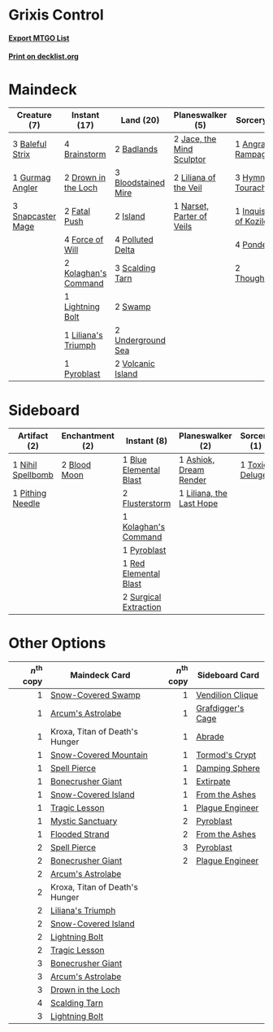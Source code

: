 # Grixis Control

#### [Export MTGO List](../collection/Grixis%20Control/Grixis%20Control.txt)
#### [Print on decklist.org](http://decklist.org/?deckmain=1%09Angrath's%20Rampage%0A2%09Badlands%0A3%09Baleful%20Strix%0A3%09Bloodstained%20Mire%0A4%09Brainstorm%0A2%09Drown%20in%20the%20Loch%0A2%09Fatal%20Push%0A4%09Force%20of%20Will%0A1%09Gurmag%20Angler%0A3%09Hymn%20to%20Tourach%0A1%09Inquisition%20of%20Kozilek%0A2%09Island%0A2%09Jace,%20the%20Mind%20Sculptor%0A2%09Kolaghan's%20Command%0A1%09Lightning%20Bolt%0A2%09Liliana%20of%20the%20Veil%0A1%09Liliana's%20Triumph%0A1%09Narset,%20Parter%20of%20Veils%0A4%09Polluted%20Delta%0A4%09Ponder%0A1%09Pyroblast%0A3%09Scalding%20Tarn%0A3%09Snapcaster%20Mage%0A2%09Swamp%0A2%09Thoughtseize%0A2%09Underground%20Sea%0A2%09Volcanic%20Island&deckside=1%09Ashiok,%20Dream%20Render%0A2%09Blood%20Moon%0A1%09Blue%20Elemental%20Blast%0A2%09Flusterstorm%0A1%09Kolaghan's%20Command%0A1%09Liliana,%20the%20Last%20Hope%0A1%09Nihil%20Spellbomb%0A1%09Pithing%20Needle%0A1%09Pyroblast%0A1%09Red%20Elemental%20Blast%0A2%09Surgical%20Extraction%0A1%09Toxic%20Deluge)
# Maindeck

|                                        Creature (7)                                        |                                         Instant (17)                                          |                                          Land (20)                                           |                                          Planeswalker (5)                                          |                                           Sorcery (11)                                            |
|--------------------------------------------------------------------------------------------|-----------------------------------------------------------------------------------------------|----------------------------------------------------------------------------------------------|----------------------------------------------------------------------------------------------------|---------------------------------------------------------------------------------------------------|
|3 [Baleful Strix](http://gatherer.wizards.com/Pages/Card/Details.aspx?multiverseid=376260)  |4 [Brainstorm](http://gatherer.wizards.com/Pages/Card/Details.aspx?multiverseid=3897)          |2 [Badlands](http://gatherer.wizards.com/Pages/Card/Details.aspx?multiverseid=878)            |2 [Jace, the Mind Sculptor](http://gatherer.wizards.com/Pages/Card/Details.aspx?multiverseid=442051)|1 [Angrath's Rampage](http://gatherer.wizards.com/Pages/Card/Details.aspx?multiverseid=461112)     |
|1 [Gurmag Angler](http://gatherer.wizards.com/Pages/Card/Details.aspx?multiverseid=391850)  |2 [Drown in the Loch](http://gatherer.wizards.com/Pages/Card/Details.aspx?multiverseid=473150) |3 [Bloodstained Mire](http://gatherer.wizards.com/Pages/Card/Details.aspx?multiverseid=405094)|2 [Liliana of the Veil](http://gatherer.wizards.com/Pages/Card/Details.aspx?multiverseid=235597)    |3 [Hymn to Tourach](http://gatherer.wizards.com/Pages/Card/Details.aspx?multiverseid=413634)       |
|3 [Snapcaster Mage](http://gatherer.wizards.com/Pages/Card/Details.aspx?multiverseid=227676)|2 [Fatal Push](http://gatherer.wizards.com/Pages/Card/Details.aspx?multiverseid=423724)        |2 [Island](http://gatherer.wizards.com/Pages/Card/Details.aspx?multiverseid=439857)           |1 [Narset, Parter of Veils](http://gatherer.wizards.com/Pages/Card/Details.aspx?multiverseid=460988)|1 [Inquisition of Kozilek](http://gatherer.wizards.com/Pages/Card/Details.aspx?multiverseid=416897)|
|                                                                                            |4 [Force of Will](http://gatherer.wizards.com/Pages/Card/Details.aspx?multiverseid=3107)       |4 [Polluted Delta](http://gatherer.wizards.com/Pages/Card/Details.aspx?multiverseid=405104)   |                                                                                                    |4 [Ponder](http://gatherer.wizards.com/Pages/Card/Details.aspx?multiverseid=451051)                |
|                                                                                            |2 [Kolaghan's Command](http://gatherer.wizards.com/Pages/Card/Details.aspx?multiverseid=394613)|3 [Scalding Tarn](http://gatherer.wizards.com/Pages/Card/Details.aspx?multiverseid=405107)    |                                                                                                    |2 [Thoughtseize](http://gatherer.wizards.com/Pages/Card/Details.aspx?multiverseid=438676)          |
|                                                                                            |1 [Lightning Bolt](http://gatherer.wizards.com/Pages/Card/Details.aspx?multiverseid=806)       |2 [Swamp](http://gatherer.wizards.com/Pages/Card/Details.aspx?multiverseid=439858)            |                                                                                                    |                                                                                                   |
|                                                                                            |1 [Liliana's Triumph](http://gatherer.wizards.com/Pages/Card/Details.aspx?multiverseid=461025) |2 [Underground Sea](http://gatherer.wizards.com/Pages/Card/Details.aspx?multiverseid=886)     |                                                                                                    |                                                                                                   |
|                                                                                            |1 [Pyroblast](http://gatherer.wizards.com/Pages/Card/Details.aspx?multiverseid=4083)           |2 [Volcanic Island](http://gatherer.wizards.com/Pages/Card/Details.aspx?multiverseid=887)     |                                                                                                    |                                                                                                   |


# Sideboard

|                                        Artifact (2)                                        |                                   Enchantment (2)                                    |                                          Instant (8)                                           |                                         Planeswalker (2)                                          |                                       Sorcery (1)                                       |
|--------------------------------------------------------------------------------------------|--------------------------------------------------------------------------------------|------------------------------------------------------------------------------------------------|---------------------------------------------------------------------------------------------------|-----------------------------------------------------------------------------------------|
|1 [Nihil Spellbomb](http://gatherer.wizards.com/Pages/Card/Details.aspx?multiverseid=442215)|2 [Blood Moon](http://gatherer.wizards.com/Pages/Card/Details.aspx?multiverseid=45386)|1 [Blue Elemental Blast](http://gatherer.wizards.com/Pages/Card/Details.aspx?multiverseid=694)  |1 [Ashiok, Dream Render](http://gatherer.wizards.com/Pages/Card/Details.aspx?multiverseid=461155)  |1 [Toxic Deluge](http://gatherer.wizards.com/Pages/Card/Details.aspx?multiverseid=376559)|
|1 [Pithing Needle](http://gatherer.wizards.com/Pages/Card/Details.aspx?multiverseid=129526) |                                                                                      |2 [Flusterstorm](http://gatherer.wizards.com/Pages/Card/Details.aspx?multiverseid=228255)       |1 [Liliana, the Last Hope](http://gatherer.wizards.com/Pages/Card/Details.aspx?multiverseid=414388)|                                                                                         |
|                                                                                            |                                                                                      |1 [Kolaghan's Command](http://gatherer.wizards.com/Pages/Card/Details.aspx?multiverseid=394613) |                                                                                                   |                                                                                         |
|                                                                                            |                                                                                      |1 [Pyroblast](http://gatherer.wizards.com/Pages/Card/Details.aspx?multiverseid=4083)            |                                                                                                   |                                                                                         |
|                                                                                            |                                                                                      |1 [Red Elemental Blast](http://gatherer.wizards.com/Pages/Card/Details.aspx?multiverseid=814)   |                                                                                                   |                                                                                         |
|                                                                                            |                                                                                      |2 [Surgical Extraction](http://gatherer.wizards.com/Pages/Card/Details.aspx?multiverseid=397706)|                                                                                                   |                                                                                         |


# Other Options

|*n*<sup>th</sup> copy|                                         Maindeck Card                                          |*n*<sup>th</sup> copy|                                       Sideboard Card                                       |
|--------------------:|------------------------------------------------------------------------------------------------|--------------------:|--------------------------------------------------------------------------------------------|
|                    1|[Snow-Covered Swamp](http://gatherer.wizards.com/Pages/Card/Details.aspx?multiverseid=121256)   |                    1|[Vendilion Clique](http://gatherer.wizards.com/Pages/Card/Details.aspx?multiverseid=442065) |
|                    1|[Arcum's Astrolabe](http://gatherer.wizards.com/Pages/Card/Details.aspx?multiverseid=464169)    |                    1|[Grafdigger's Cage](http://gatherer.wizards.com/Pages/Card/Details.aspx?multiverseid=278452)|
|                    1|Kroxa, Titan of Death's Hunger                                                                  |                    1|[Abrade](http://gatherer.wizards.com/Pages/Card/Details.aspx?multiverseid=430772)           |
|                    1|[Snow-Covered Mountain](http://gatherer.wizards.com/Pages/Card/Details.aspx?multiverseid=121233)|                    1|[Tormod's Crypt](http://gatherer.wizards.com/Pages/Card/Details.aspx?multiverseid=389723)   |
|                    1|[Spell Pierce](http://gatherer.wizards.com/Pages/Card/Details.aspx?multiverseid=425876)         |                    1|[Damping Sphere](http://gatherer.wizards.com/Pages/Card/Details.aspx?multiverseid=443101)   |
|                    1|[Bonecrusher Giant](http://gatherer.wizards.com/Pages/Card/Details.aspx?multiverseid=473077)    |                    1|[Extirpate](http://gatherer.wizards.com/Pages/Card/Details.aspx?multiverseid=370384)        |
|                    1|[Snow-Covered Island](http://gatherer.wizards.com/Pages/Card/Details.aspx?multiverseid=121130)  |                    1|[From the Ashes](http://gatherer.wizards.com/Pages/Card/Details.aspx?multiverseid=376346)   |
|                    1|[Tragic Lesson](http://gatherer.wizards.com/Pages/Card/Details.aspx?multiverseid=430740)        |                    1|[Plague Engineer](http://gatherer.wizards.com/Pages/Card/Details.aspx?multiverseid=464049)  |
|                    1|[Mystic Sanctuary](http://gatherer.wizards.com/Pages/Card/Details.aspx?multiverseid=473209)     |                    2|[Pyroblast](http://gatherer.wizards.com/Pages/Card/Details.aspx?multiverseid=4083)          |
|                    1|[Flooded Strand](http://gatherer.wizards.com/Pages/Card/Details.aspx?multiverseid=405098)       |                    2|[From the Ashes](http://gatherer.wizards.com/Pages/Card/Details.aspx?multiverseid=376346)   |
|                    2|[Spell Pierce](http://gatherer.wizards.com/Pages/Card/Details.aspx?multiverseid=425876)         |                    3|[Pyroblast](http://gatherer.wizards.com/Pages/Card/Details.aspx?multiverseid=4083)          |
|                    2|[Bonecrusher Giant](http://gatherer.wizards.com/Pages/Card/Details.aspx?multiverseid=473077)    |                    2|[Plague Engineer](http://gatherer.wizards.com/Pages/Card/Details.aspx?multiverseid=464049)  |
|                    2|[Arcum's Astrolabe](http://gatherer.wizards.com/Pages/Card/Details.aspx?multiverseid=464169)    |                     |                                                                                            |
|                    2|Kroxa, Titan of Death's Hunger                                                                  |                     |                                                                                            |
|                    2|[Liliana's Triumph](http://gatherer.wizards.com/Pages/Card/Details.aspx?multiverseid=461025)    |                     |                                                                                            |
|                    2|[Snow-Covered Island](http://gatherer.wizards.com/Pages/Card/Details.aspx?multiverseid=121130)  |                     |                                                                                            |
|                    2|[Lightning Bolt](http://gatherer.wizards.com/Pages/Card/Details.aspx?multiverseid=806)          |                     |                                                                                            |
|                    2|[Tragic Lesson](http://gatherer.wizards.com/Pages/Card/Details.aspx?multiverseid=430740)        |                     |                                                                                            |
|                    3|[Bonecrusher Giant](http://gatherer.wizards.com/Pages/Card/Details.aspx?multiverseid=473077)    |                     |                                                                                            |
|                    3|[Arcum's Astrolabe](http://gatherer.wizards.com/Pages/Card/Details.aspx?multiverseid=464169)    |                     |                                                                                            |
|                    3|[Drown in the Loch](http://gatherer.wizards.com/Pages/Card/Details.aspx?multiverseid=473150)    |                     |                                                                                            |
|                    4|[Scalding Tarn](http://gatherer.wizards.com/Pages/Card/Details.aspx?multiverseid=405107)        |                     |                                                                                            |
|                    3|[Lightning Bolt](http://gatherer.wizards.com/Pages/Card/Details.aspx?multiverseid=806)          |                     |                                                                                            |

